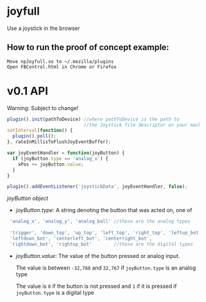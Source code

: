 joyfull
=======

Use a joystick in the browser

## How to run the proof of concept example:
```
Move npJoyfull.so to ~/.mozilla/plugins
Open FBControl.html in Chrome or Firefox
```

v0.1 API
=======

Warning: Subject to change!

```javascript
plugin().init(pathToDevice) //where pathToDevice is the path to 
                            //the Joystick file descriptor on your machine
setInterval(function() {
  plugin().poll();
}, rateInMillisToFlushJoyEventBuffer);

var joyEventHandler = function(joyButton) {
  if (joyButton.type == 'analog_x') {
    xPos += joyButton.value;
  }
}

plugin().addEventListener('joystickData', joyEventHandler, false);

```

_joyButton object_

* _joyButton.type_:
   A string denoting the button that was acted on, one of
 
```javascript 
 'analog_x', 'analog_y', 'analog_ball' //these are the analog types
 
 'trigger', 'down_top', 'up_top', 'left_top', 'right_top', 'leftup_bot', 
 'leftdown_bot', 'centerleft_bot', 'centerright_bot', 
 'rightdown_bot', 'rightup_bot'        //these are the digital types
```

* _joyButton.value_:
  The value of the button pressed or analog input.

  The value is between `-32,768` and `32,767` if `joyButton.type` is an analog type
  
  The value is `0` if the button is not pressed and `1` if it is pressed if `joyButton.type` is a digital type